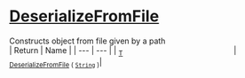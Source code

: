 # [DeserializeFromFile](./SerializationHelper-100664031.md)

Constructs object from file given by a path
<br>
| Return | Name | 
| --- | --- | 
| <sub>[T](./SerializationHelper-100664031.md)</sub><img width=200/>| <sub>[DeserializeFromFile](./SerializationHelper-100664031.md) ( [`String`](https://docs.microsoft.com/en-us/dotnet/api/System.String) )</sub>| <br>


